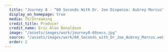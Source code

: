```yaml
---
  title: "Journey 8 - “60 Seconds With Dr. Joe Dispenza: Aubrey Marcus”"
  display_on_homepage: true
  media: TV/Streaming
  credit_title: Producer
  credit_name: Eric Alan Donaldson
  image: "/assets/images/work/journey8-60secs.jpg"
  source: "/assets/images/work/60_Seconds_with_Dr_Joe_Aubrey_Marcus.webm"
  order: 2
---
```

